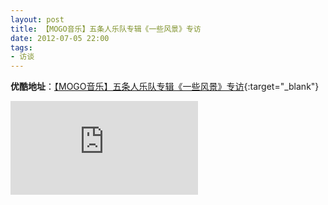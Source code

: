 ```yaml
---
layout: post
title: 【MOGO音乐】五条人乐队专辑《一些风景》专访
date: 2012-07-05 22:00
tags:
- 访谈
---
```

**优酷地址**：[【MOGO音乐】五条人乐队专辑《一些风景》专访](https://v.youku.com/v_show/id_XNDIzOTA5Mjg0.html){:target="_blank"}

<div class="iframe-container">
<iframe class="responsive-iframe" src='https://player.youku.com/embed/XNDIzOTA5Mjg0' frameborder="no" allowfullscreen="true"></iframe>
</div>